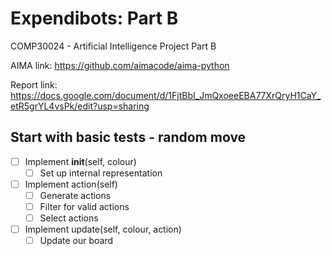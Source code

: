 # Expendibots: Part B
COMP30024 - Artificial Intelligence
Project Part B

AIMA link: https://github.com/aimacode/aima-python

Report link: https://docs.google.com/document/d/1FjtBbI_JmQxoeeEBA77XrQryH1CaY_etR5grYL4vsPk/edit?usp=sharing

## Start with basic tests - random move
- [ ] Implement __init__(self, colour)
  * [ ] Set up internal representation
    
- [ ] Implement action(self)
  * [ ] Generate actions
  * [ ] Filter for valid actions
  * [ ] Select actions
   
- [ ] Implement update(self, colour, action)
  * [ ] Update our board
